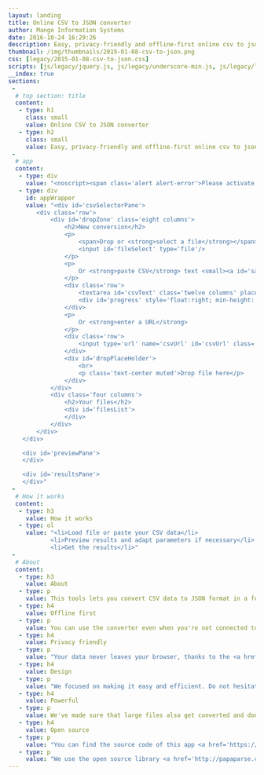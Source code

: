 ```yaml
---
layout: landing
title: Online CSV to JSON converter
author: Mango Information Systems
date: 2016-10-24 16:29:26
description: Easy, privacy-friendly and offline-first online csv to json converter
thumbnail: /img/thumbnails/2015-01-08-csv-to-json.png
css: [legacy/2015-01-08-csv-to-json.css]
scripts: [js/legacy/jquery.js, js/legacy/underscore-min.js, js/legacy/localforage.nopromises.min.js, js/legacy/papaparse.min.js, js/legacy/2015-01-08-csv-to-json.js]
__index: true
sections:
 -
  # top section: title
  content:
   - type: h1
     class: small
     value: Online CSV to JSON converter
   - type: h2
     class: small
     value: Easy, privacy-friendly and offline-first online csv to json converter.
 -
  # app
  content:
   - type: div
     value: "<noscript><span class='alert alert-error'>Please activate javascript in order to use the application.</span></noscript>"
   - type: div
     id: appWrapper
     value: "<div id='csvSelectorPane'>
		<div class='row'>
			<div id='dropZone' class='eight columns'>
				<h2>New conversion</h2>
				<p>
					<span>Drop or <strong>select a file</strong></span><br>
					<input id='fileSelect' type='file'/>
				</p>
				<p>
					Or <strong>paste CSV</strong> text <small><a id='sampleCSV'>sample</a></small>
				</p>
				<div class='row'>
					<textarea id='csvText' class='twelve columns' placeholder='Paste from spreadsheet' rows='7'></textarea>
					<div id='progress' style='float:right; min-height: 5px; width: 100%; background-color: #F47216;'></div>
				</div>
				<p>
					Or <strong>enter a URL</strong>
				</p>
				<div class='row'>
					<input type='url' name='csvUrl' id='csvUrl' class='twelve columns' placeholder='Type CSV Url then press Enter'/>
				</div>
				<div id='dropPlaceHolder'>
					<br>
					<p class='text-center muted'>Drop file here</p>
				</div>
			</div>
			<div class='four columns'>
				<h2>Your files</h2>
				<div id='filesList'>
				</div>
			</div>
		</div>
	</div>

	<div id='previewPane'>
	</div>

	<div id='resultsPane'>
	</div>"
 -
  # How it works
  content:
   - type: h3
     value: How it works
   - type: ol
     value: "<li>Load file or paste your CSV data</li>
			<li>Preview results and adapt parameters if necessary</li>
			<li>Get the results</li>"
 -
  # About
  content:
   - type: h3
     value: About
   - type: p
     value: This tools lets you convert CSV data to JSON format in a few clicks.
   - type: h4
     value: Offline first
   - type: p
     value: You can use the converter even when you're not connected to the Internet, it just works.
   - type: h4
     value: Privacy friendly
   - type: p
     value: "Your data never leaves your browser, thanks to the <a href='https://developer.mozilla.org/en-US/docs/Using_files_from_web_applications' target='_blank'>HTML5 File API</a>."
   - type: h4
     value: Design
   - type: p
     value: "We focused on making it easy and efficient. Do not hesitate to <a href='https://github.com/Mango-information-systems/mango-is-website/issues'>contact us</a> to suggest improvements."
   - type: h4
     value: Powerful
   - type: p
     value: We've made sure that large files also get converted and don't lock your browser.
   - type: h4
     value: Open source
   - type: p
     value: "You can find the source code of this app <a href='https://github.com/Mango-information-systems/mango-is-website/tree/master/tools/csv-to-json'>on Github</a>."
   - type: p
     value: "We use the open source library <a href='http://papaparse.com/' target='_blank'>papaParse</a> to perform the conversions."
---
```

